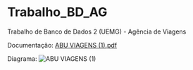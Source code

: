 # Trabalho_BD_AG
Trabalho de Banco de Dados 2 (UEMG) - Agência de Viagens

Documentação:
[ABU VIAGENS (1).pdf](https://github.com/user-attachments/files/16429914/ABU.VIAGENS.1.pdf)


Diagrama: ![ABU VIAGENS (1)](https://github.com/user-attachments/assets/14b5ba70-7409-4b5e-9e00-f934d5db6101)
